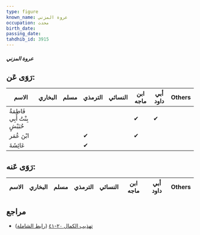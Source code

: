 ```yaml
---
type: figure
known_name: عروة المزني
occupation: محدث
birth_date:
passing_date:
tahdhib_id: 3915
---
```

##### عروة المزني

## رَوَى عَن:
| الاسم                           | البخاري | مسلم | الترمذي | النسائي | ابن ماجه | أبي داود | Others |
| ------------------------------- | ------- | ---- | ------- | ------- | -------- | -------- | ------ |
| فَاطِمَةُ بِنْتُ أَبِي حُبَيْشٍ |         |      |         |         | ✔        | ✔        |        |
| ابْنَ عُمَر                     |         |      | ✔       |         | ✔        |          |        |
| عَائِشَةَ                       |         |      | ✔       |         |          |          |        |
## رَوَى عَنه:
| الاسم | البخاري | مسلم | الترمذي | النسائي | ابن ماجه | أبي داود | Others |
| ----- | ------- | ---- | ------- | ------- | -------- | -------- | ------ |
## مراجع
- [تهذيب الكمال ٢٠-٤١](obsidian://open?vault=Tahdhib-al-Kamal&file=Figures/٣٩١٥-عروة%20المزني) ([رابط الشاملة](https://shamela.ws/book/3722/10171))